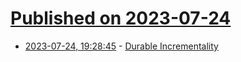 # [Published on 2023-07-24](index.md)

* [2023-07-24, 19:28:45](https://lobste.rs/s/te7x8n/durable_incrementality) - [Durable Incrementality](https://rust-analyzer.github.io/blog/2023/07/24/durable-incrementality.html)
